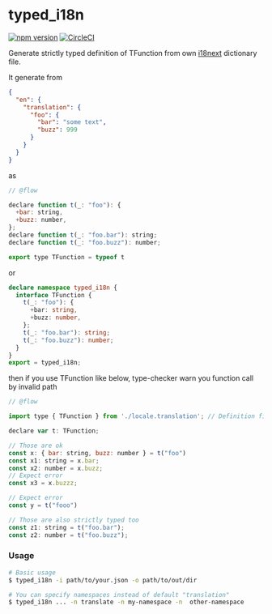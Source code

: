 # typed_i18n

[![npm version](https://badge.fury.io/js/%40kogai%2Ftyped_i18n.svg)](https://badge.fury.io/js/%40kogai%2Ftyped_i18n)
[![CircleCI](https://circleci.com/gh/kogai/typed_i18n.svg?style=svg)](https://circleci.com/gh/kogai/typed_i18n)

Generate strictly typed definition of TFunction from own [i18next](https://github.com/i18next/i18next) dictionary file.

It generate from

```json
{
  "en": {
    "translation": {
      "foo": {
        "bar": "some text",
        "buzz": 999
      }
    }
  }
}
```

as

```javascript
// @flow

declare function t(_: "foo"): {
  +bar: string,
  +buzz: number,
};
declare function t(_: "foo.bar"): string;
declare function t(_: "foo.buzz"): number;

export type TFunction = typeof t
```

or

```typescript
declare namespace typed_i18n {
  interface TFunction {
    t(_: "foo"): {
      +bar: string,
      +buzz: number,
    };
    t(_: "foo.bar"): string;
    t(_: "foo.buzz"): number;
  }
}
export = typed_i18n;
```

then if you use TFunction like below, type-checker warn you function call by invalid path

```javascript
// @flow

import type { TFunction } from './locale.translation'; // Definition file generated

declare var t: TFunction;

// Those are ok
const x: { bar: string, buzz: number } = t("foo")
const x1: string = x.bar;
const x2: number = x.buzz;
// Expect error
const x3 = x.buzzz;

// Expect error
const y = t("fooo")

// Those are also strictly typed too
const z1: string = t("foo.bar");
const z2: number = t("foo.buzz");
```

### Usage

```bash
# Basic usage
$ typed_i18n -i path/to/your.json -o path/to/out/dir

# You can specify namespaces instead of default "translation"
$ typed_i18n ... -n translate -n my-namespace -n  other-namespace
```
